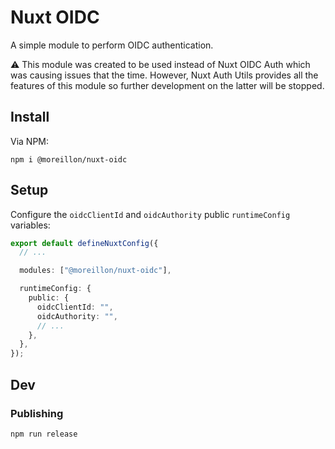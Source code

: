 # Nuxt OIDC

A simple module to perform OIDC authentication.

⚠️ This module was created to be used instead of Nuxt OIDC Auth which was causing issues that the time.
However, Nuxt Auth Utils provides all the features of this module so further development on the latter will be stopped.

## Install

Via NPM:

```
npm i @moreillon/nuxt-oidc
```

## Setup

Configure the `oidcClientId` and `oidcAuthority` public `runtimeConfig` variables:

```ts
export default defineNuxtConfig({
  // ...

  modules: ["@moreillon/nuxt-oidc"],

  runtimeConfig: {
    public: {
      oidcClientId: "",
      oidcAuthority: "",
      // ...
    },
  },
});
```

## Dev

### Publishing

```
npm run release
```
